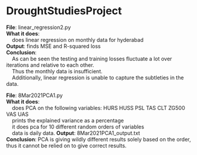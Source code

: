 # DroughtStudiesProject

**File**: linear_regression2.py<br/>
**What it does**: <br/>
&nbsp;&nbsp;&nbsp;&nbsp;does linear regression on monthly data for hyderabad<br/>
**Output**: finds MSE and R-squared loss<br/>
**Conclusion**:<br/>
&nbsp;&nbsp;&nbsp;&nbsp;As can be seen the testing and training losses fluctuate a lot over iterations and relative to each other.<br/>
&nbsp;&nbsp;&nbsp;&nbsp;Thus the monthly data is insufficient.<br/>
&nbsp;&nbsp;&nbsp;&nbsp;Additionally, linear regression is unable to capture the subtleties in the data.<br/>


**File**: 8Mar2021PCA1.py<br/>
**What it does**: <br/>
&nbsp;&nbsp;&nbsp;&nbsp;does PCA on the following variables: HURS HUSS PSL TAS CLT ZG500 VAS UAS<br/>
&nbsp;&nbsp;&nbsp;&nbsp;prints the explained variance as a percentage<br/>
&nbsp;&nbsp;&nbsp;&nbsp;it does pca for 10 different random orders of variables<br/>
&nbsp;&nbsp;&nbsp;&nbsp;data is daily data.
**Output**: 8Mar2021PCA1_output.txt<br/>
**Conclusion**: PCA is giving wildly different results solely based on the order, thus it cannot be relied on to give correct results.<br/>
